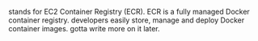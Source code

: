 stands for EC2 Container Registry (ECR). ECR is a fully managed Docker container registry. developers easily store, manage and deploy Docker container images. gotta write more on it later.